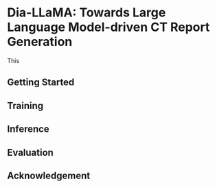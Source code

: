 # Dia-LLaMA: Towards Large Language Model-driven CT Report Generation

This

## Getting Started

## Training

## Inference

## Evaluation

## Acknowledgement
